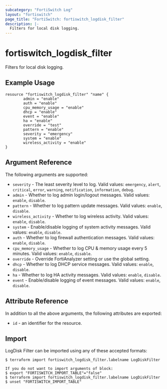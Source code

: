 ```yaml
---
subcategory: "FortiSwitch Log"
layout: "fortiswitch"
page_title: "FortiSwitch: fortiswitch_logdisk_filter"
description: |-
  Filters for local disk logging.
---
```


# fortiswitch_logdisk_filter
Filters for local disk logging.

## Example Usage

```hcl
resource "fortiswitch_logdisk_filter" "name" {
        admin = "enable"
        auth = "enable"
        cpu_memory_usage = "enable"
        dhcp = "enable"
        event = "enable"
        ha = "enable"
        override = "test"
        pattern = "enable"
        severity = "emergency"
        system = "enable"
        wireless_activity = "enable"
}
```

## Argument Reference

The following arguments are supported:

* `severity` - The least severity level to log. Valid values: `emergency`, `alert`, `critical`, `error`, `warning`, `notification`, `information`, `debug`.
* `admin` - Whether to log admin login/logout messages. Valid values: `enable`, `disable`.
* `pattern` - Whether to log pattern update messages. Valid values: `enable`, `disable`.
* `wireless_activity` - Whether to log wireless activity. Valid values: `enable`, `disable`.
* `system` - Enable/disable logging of system activity messages. Valid values: `enable`, `disable`.
* `auth` - Whether to log firewall authentication messages. Valid values: `enable`, `disable`.
* `cpu_memory_usage` - Whether to log CPU & memory usage every 5 minutes. Valid values: `enable`, `disable`.
* `override` - Override FortiAnalyzer setting or use the global setting.
* `dhcp` - Whether to log DHCP service messages. Valid values: `enable`, `disable`.
* `ha` - Whether to log HA activity messages. Valid values: `enable`, `disable`.
* `event` - Enable/disable logging of event messages. Valid values: `enable`, `disable`.


## Attribute Reference

In addition to all the above arguments, the following attributes are exported:
* `id` - an identifier for the resource.

## Import

LogDisk Filter can be imported using any of these accepted formats:
```
$ terraform import fortiswitch_logdisk_filter.labelname LogDiskFilter

If you do not want to import arguments of block:
$ export "FORTISWITCH_IMPORT_TABLE"="false"
$ terraform import fortiswitch_logdisk_filter.labelname LogDiskFilter
$ unset "FORTISWITCH_IMPORT_TABLE"
```
